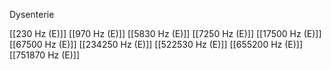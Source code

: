 Dysenterie

[[230 Hz (E)]]
[[970 Hz (E)]]
[[5830 Hz (E)]]
[[7250 Hz (E)]]
[[17500 Hz (E)]]
[[67500 Hz (E)]]
[[234250 Hz (E)]]
[[522530 Hz (E)]]
[[655200 Hz (E)]]
[[751870 Hz (E)]]